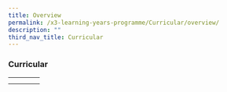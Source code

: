 ```yaml
---
title: Overview
permalink: /x3-learning-years-programme/Curricular/overview/
description: ""
third_nav_title: Curricular
---
```

### Curricular

|  	|  	|  	|  	|
|---	|---	|---	|---	|
|  	|  	|  	|  	|
|  	|  	|  	|  	|
